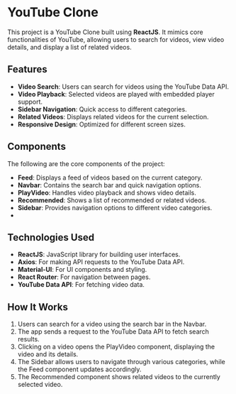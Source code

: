 # YouTube Clone

This project is a YouTube Clone built using **ReactJS**. It mimics core functionalities of YouTube, allowing users to search for videos, view video details, and display a list of related videos.

## Features

- **Video Search**: Users can search for videos using the YouTube Data API.
- **Video Playback**: Selected videos are played with embedded player support.
- **Sidebar Navigation**: Quick access to different categories.
- **Related Videos**: Displays related videos for the current selection.
- **Responsive Design**: Optimized for different screen sizes.

## Components

The following are the core components of the project:

- **Feed**: Displays a feed of videos based on the current category.
- **Navbar**: Contains the search bar and quick navigation options.
- **PlayVideo**: Handles video playback and shows video details.
- **Recommended**: Shows a list of recommended or related videos.
- **Sidebar**: Provides navigation options to different video categories.
- 
## Technologies Used

- **ReactJS**: JavaScript library for building user interfaces.
- **Axios**: For making API requests to the YouTube Data API.
- **Material-UI**: For UI components and styling.
- **React Router**: For navigation between pages.
- **YouTube Data API**: For fetching video data.

## How It Works
1. Users can search for a video using the search bar in the Navbar.
2. The app sends a request to the YouTube Data API to fetch search results.
3. Clicking on a video opens the PlayVideo component, displaying the video and its details.
4. The Sidebar allows users to navigate through various categories, while the Feed component updates accordingly.
5. The Recommended component shows related videos to the currently selected video.

